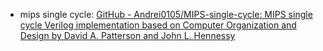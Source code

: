 - mips single cycle: [GitHub - Andrei0105/MIPS-single-cycle: MIPS single cycle Verilog implementation based on Computer Organization and Design by David A. Patterson and John L. Hennessy](https://github.com/Andrei0105/MIPS-single-cycle)